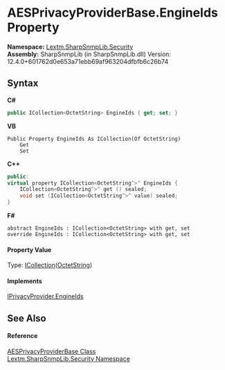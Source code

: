 # AESPrivacyProviderBase.EngineIds Property 
 

**Namespace:**&nbsp;<a href="N_Lextm_SharpSnmpLib_Security">Lextm.SharpSnmpLib.Security</a><br />**Assembly:**&nbsp;SharpSnmpLib (in SharpSnmpLib.dll) Version: 12.4.0+601762d0e653a71ebb69af963204dfbfb6c26b74

## Syntax

**C#**<br />
``` C#
public ICollection<OctetString> EngineIds { get; set; }
```

**VB**<br />
``` VB
Public Property EngineIds As ICollection(Of OctetString)
	Get
	Set
```

**C++**<br />
``` C++
public:
virtual property ICollection<OctetString^>^ EngineIds {
	ICollection<OctetString^>^ get () sealed;
	void set (ICollection<OctetString^>^ value) sealed;
}
```

**F#**<br />
``` F#
abstract EngineIds : ICollection<OctetString> with get, set
override EngineIds : ICollection<OctetString> with get, set
```


#### Property Value
Type: <a href="https://docs.microsoft.com/dotnet/api/system.collections.generic.icollection-1" target="_blank" rel="noopener noreferrer">ICollection</a>(<a href="T_Lextm_SharpSnmpLib_OctetString">OctetString</a>)

#### Implements
<a href="P_Lextm_SharpSnmpLib_Security_IPrivacyProvider_EngineIds">IPrivacyProvider.EngineIds</a><br />

## See Also


#### Reference
<a href="T_Lextm_SharpSnmpLib_Security_AESPrivacyProviderBase">AESPrivacyProviderBase Class</a><br /><a href="N_Lextm_SharpSnmpLib_Security">Lextm.SharpSnmpLib.Security Namespace</a><br />